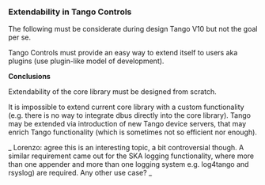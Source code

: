 ### Extendability in Tango Controls

The following must be considerate during design Tango V10 but not the goal per se.

Tango Controls must provide an easy way to extend itself to users aka plugins (use plugin-like model of development).

**Conclusions**

Extendability of the core library must be designed from scratch. 

It is impossible to extend current core library with a custom functionality (e.g. there is no way to integrate dbus directly into the core library). Tango may be extended via introduction of new Tango device servers, that may enrich Tango functionality (which is sometimes not so efficient nor enough).

_ Lorenzo: agree this is an interesting topic, a bit controversial though. A similar requirement came out for the SKA logging functionality, where more than one appender and more than one logging system e.g. log4tango and rsyslog) are required. Any other use case? _